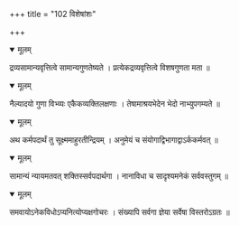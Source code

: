 +++
title = "102 विशेषांशः"

+++


<details open><summary>मूलम्</summary>

द्रव्यसामान्यवृत्तित्वे सामान्यगुणतेष्यते । प्रत्येकद्रव्यवृत्तित्वे विशषगुणता मता ॥
</details>



<details open><summary>मूलम्</summary>

नैल्यादयो गुणा विभ्व्यः एकैकव्यक्तिलक्षणाः । तेषामाश्रयभेदेन भेदो नाभ्युपगम्यते ॥
</details>



<details open><summary>मूलम्</summary>

अथ कर्मपदार्थं तु सूक्ष्ममाहुरतीन्द्रियम् । अनुमेयं च संयोगाद्विभागाद्वाऽर्ककर्मवत् ॥
</details>



<details open><summary>मूलम्</summary>

सामान्यं न्यायमतवत् शक्तिस्सर्वपदार्थगा । नानाविधा च सादृश्यमनेकं सर्ववस्तुगम् ॥
</details>



<details open><summary>मूलम्</summary>

समवायोऽनेकविधोऽप्यनित्योप्यक्षगोचरः । संख्यापि सर्वगा ज्ञेया सर्वेषा विस्तरोऽग्रतः ॥
</details>

